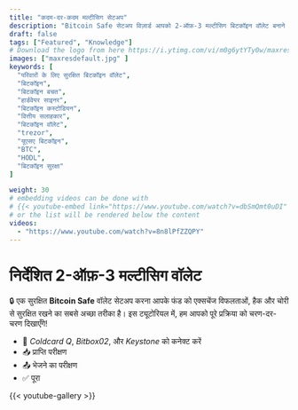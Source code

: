 ```yaml
---
title: "कदम-दर-कदम मल्टीसिग सेटअप"
description: "Bitcoin Safe सेटअप विज़ार्ड आपको 2-ऑफ़-3 मल्टीसिग बिटकॉइन वॉलेट बनाने के चरणों के माध्यम से मार्गदर्शित करता है"
draft: false
tags: ["Featured", "Knowledge"]
# Download the logo from here https://i.ytimg.com/vi/m0g6ytYTy0w/maxresdefault.jpg
images: ["maxresdefault.jpg" ]
keywords: [
  "परिवारों के लिए सुरक्षित बिटकॉइन वॉलेट",
  "बिटकॉइन",
  "बिटकॉइन बचत",
  "हार्डवेयर साइनर",
  "बिटकॉइन कस्टोडियन",
  "वित्तीय सलाहकार",
  "बिटकॉइन वॉलेट",
  "trezor",
  "यूएसए बिटकॉइन",
  "BTC",
  "HODL",
  "बिटकॉइन सुरक्षा"
]

weight: 30
# embedding videos can be done with 
# {{< youtube-embed link="https://www.youtube.com/watch?v=dbSmQmt0uDI" >}}
# or the list will be rendered below the content
videos:
  - "https://www.youtube.com/watch?v=8n8lPfZZQPY"
---
```



# निर्देशित 2-ऑफ़-3 मल्टीसिग वॉलेट

🔒 एक सुरक्षित **Bitcoin Safe** वॉलेट सेटअप करना आपके फंड को एक्सचेंज विफलताओं, हैक और चोरी से सुरक्षित रखने का सबसे अच्छा तरीका है। इस ट्यूटोरियल में, हम आपको पूरे प्रक्रिया को चरण-दर-चरण दिखाएँगे!
 

- 🔐 *Coldcard Q*, *Bitbox02*, और *Keystone* को कनेक्ट करें
- 📥 प्राप्ति परीक्षण
- 📤 भेजने का परीक्षण
- ✅ पूरा



{{< youtube-gallery >}}